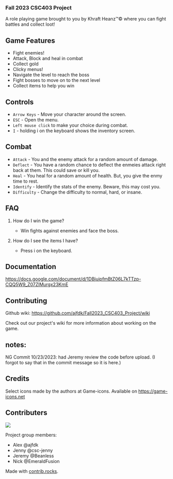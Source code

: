 ### Fall 2023 CSC403 Project
A role playing game brought to you by Khraft Heanz™© where you can fight battles and collect loot!

## Game Features
- Fight enemies!
- Attack, Block and heal in combat
- Collect gold
- Clicky menus!
- Navigate the level to reach the boss
- Fight bosses to move on to the next level
- Collect items to help you win


## Controls
- `Arrow Keys` - Move your character around the screen.
- `ESC` - Open the menu.
- `Left mouse click` to make your choice during combat.
- `I` - holding i on the keyboard shows the inventory screen.

## Combat
- `Attack` - You and the enemy attack for a random amount of damage.
- `Deflect` - You have a random chance to deflect the enmeies attack right back at them. This could save or kill you.
- `Heal` - You heal for a random amount of health. But, you give the enmy time to rest.
- `Identify` - Identify the stats of the enemy. Beware, this may cost you.
- `Difficulty` - Change the difficulty to normal, hard, or insane.

## FAQ
1. How do I win the game? 
    - Win fights against enemies and face the boss.

2. How do I see the items I have?
    - Press i on the keyboard.

## Documentation
https://docs.google.com/document/d/1DBjuipfmBtZ06L7kTTzp-CQQ5W9_Z07ZlMurgx23KmE

## Contributing
Github wiki: https://github.com/ajfdk/Fall2023_CSC403_Project/wiki

Check out our project's wiki for more information about working on the game.

## notes:
NG Commit 10/23/2023: had Jeremy review the code before upload. (I forgot to say that in the commit message so it is here.)

## Credits
Select icons made by the authors at Game-icons. Available on https://game-icons.net

## Contributers
<a href="https://github.com/ajfdk/Fall2023_CSC403_Project/graphs/contributors">
  <img src="https://contrib.rocks/image?repo=ajfdk/Fall2023_CSC403_Project" />
</a>

Project group members:
- Alex @ajfdk
- Jenny @csc-jenny
- Jeremy @Beanless
- Nick @EmeraldFusion

Made with [contrib.rocks](https://contrib.rocks).
